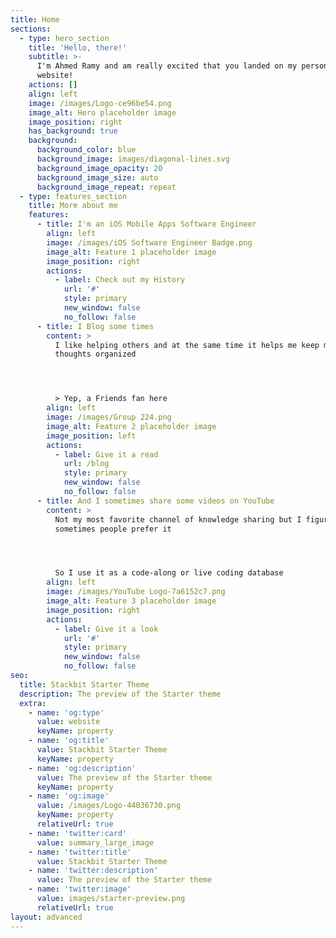```yaml
---
title: Home
sections:
  - type: hero_section
    title: 'Hello, there!'
    subtitle: >-
      I'm Ahmed Ramy and am really excited that you landed on my personal
      website!
    actions: []
    align: left
    image: /images/Logo-ce96be54.png
    image_alt: Hero placeholder image
    image_position: right
    has_background: true
    background:
      background_color: blue
      background_image: images/diagonal-lines.svg
      background_image_opacity: 20
      background_image_size: auto
      background_image_repeat: repeat
  - type: features_section
    title: More about me
    features:
      - title: I'm an iOS Mobile Apps Software Engineer
        align: left
        image: /images/iOS Software Engineer Badge.png
        image_alt: Feature 1 placeholder image
        image_position: right
        actions:
          - label: Check out my History
            url: '#'
            style: primary
            new_window: false
            no_follow: false
      - title: I Blog some times
        content: >
          I like helping others and at the same time it helps me keep my
          thoughts organized




          > Yep, a Friends fan here
        align: left
        image: /images/Group 224.png
        image_alt: Feature 2 placeholder image
        image_position: left
        actions:
          - label: Give it a read
            url: /blog
            style: primary
            new_window: false
            no_follow: false
      - title: And I sometimes share some videos on YouTube
        content: >
          Not my most favorite channel of knowledge sharing but I figured that
          sometimes people prefer it




          So I use it as a code-along or live coding database
        align: left
        image: /images/YouTube Logo-7a6152c7.png
        image_alt: Feature 3 placeholder image
        image_position: right
        actions:
          - label: Give it a look
            url: '#'
            style: primary
            new_window: false
            no_follow: false
seo:
  title: Stackbit Starter Theme
  description: The preview of the Starter theme
  extra:
    - name: 'og:type'
      value: website
      keyName: property
    - name: 'og:title'
      value: Stackbit Starter Theme
      keyName: property
    - name: 'og:description'
      value: The preview of the Starter theme
      keyName: property
    - name: 'og:image'
      value: /images/Logo-44036730.png
      keyName: property
      relativeUrl: true
    - name: 'twitter:card'
      value: summary_large_image
    - name: 'twitter:title'
      value: Stackbit Starter Theme
    - name: 'twitter:description'
      value: The preview of the Starter theme
    - name: 'twitter:image'
      value: images/starter-preview.png
      relativeUrl: true
layout: advanced
---
```

